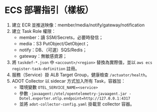 # ECS 部署指引（樣板）

1. 建立 ECR 並推送映像：member/media/notify/gateway/notification
2. 建立 Task Role 權限：
   - member：讀 SSM/Secrets，必要時發信；
   - media：S3 PutObject/GetObject；
   - notify：DB、（可選）SQS/Redis；
   - gateway：無敏感資源；
3. 將 `taskdef-*.json` 中 `<account>/<region>` 替換為實際值，並以 `aws ecs register-task-definition` 註冊。
4. 服務（Service）掛 ALB Target Group，健康檢查 `/actuator/health`。
5. ADOT Collector 以 sidecar 方式加入所有 Task，容器加：
   - 環境變數 `OTEL_SERVICE_NAME=<service>`
   - 參數 `-javaagent:/otel/opentelemetry-javaagent.jar -Dotel.exporter.otlp.endpoint=http://127.0.0.1:4317`
   - 並將 `adot-collector-config.yaml` 掛載至 collector 容器。
